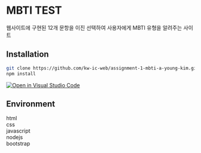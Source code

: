 # MBTI TEST
웹사이트에 구현된 12개 문항을 이진 선택하여 사용자에게 MBTI 유형을 알려주는 사이트

## Installation
```bash
git clone https://github.com/kw-ic-web/assignment-1-mbti-a-young-kim.git
npm install
```

[![Open in Visual Studio Code](https://classroom.github.com/assets/open-in-vscode-c66648af7eb3fe8bc4f294546bfd86ef473780cde1dea487d3c4ff354943c9ae.svg)](https://classroom.github.com/online_ide?assignment_repo_id=9078420&assignment_repo_type=AssignmentRepo)
## Environment
  html  
  css  
  javascript  
  nodejs  
  bootstrap  
  
